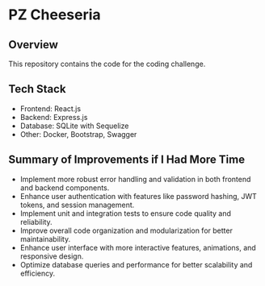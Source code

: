 # PZ Cheeseria

## Overview

This repository contains the code for the coding challenge.

## Tech Stack

-   Frontend: React.js
-   Backend: Express.js
-   Database: SQLite with Sequelize
-   Other: Docker, Bootstrap, Swagger

## Summary of Improvements if I Had More Time

-   Implement more robust error handling and validation in both frontend and backend components.
-   Enhance user authentication with features like password hashing, JWT tokens, and session management.
-   Implement unit and integration tests to ensure code quality and reliability.
-   Improve overall code organization and modularization for better maintainability.
-   Enhance user interface with more interactive features, animations, and responsive design.
-   Optimize database queries and performance for better scalability and efficiency.
